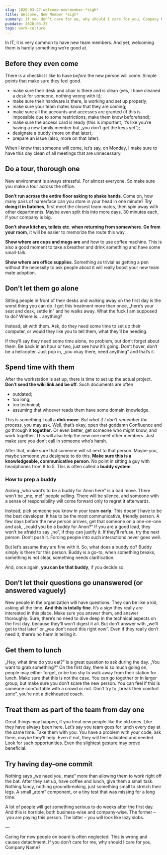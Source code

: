 ```yaml
---
slug: 2020-03-27-welcome-new-member-*sigh*
title: Welcome, New Member *sigh*
summary: If you don’t care for me, why should I care for you, Company Name?
pubdate: 2020-03-27
tags: work-culture
---
```


In IT, it is very common to have new team members. And yet, welcoming them is
hardly something we’re good at.

## Before they even come

There is a checklist I like to have _before_ the new person will come. Simple
points that make sure they feel good.

- make sure their desk and chair is there and is clean (yes, I have cleaned a
  desk for someone, nothing wrong with it);
- make sure their hardware is there, is working and set up properly;
- make sure your team mates know that they are coming;
- make sure all the accounts and accesses are granted (if this is impossible due
  to some restrictions, make them know beforehand);
- make sure the access card is ready (this is important, it’s like you’re having
  a new family member but „you don’t get the keys yet”);
- designate a buddy (more on that later);
- prepare an issue (also, more on that later).

When I know that someone will come, let’s say, on Monday, I make sure to have
this day clean of all meetings that are unnecessary.

## Do a tour, thorough one

New environment is always stressful. For almost everyone. So make sure you make
a tour across the office.

**Don’t run across the entire floor asking to shake hands**. Come on, how many
pairs of name/face can you store in your head in one minute? **Try doing it in
batches**, first meet the closest team mates, then spin away with other
departments. Maybe even split this into more days, 30 minutes each, if your
company is big.

**Don’t show kitchen, toilets etc. when returning from somewhere**. **Go from
your room**, it will be easier to memorize the route this way.

**Show where are cups and mugs are** and how to use coffee machine. This is also
a good moment to take a breather and drink something and have some small-talk.

**Show where are office supplies**. Something as trivial as getting a pen
without the necessity to ask people about it will really boost your new team
mate adoption.

## Don’t let them go alone

Sitting people in front of their desks and walking away on the first day is the
worst thing you can do. I got this treatment more than once, „here’s your seat
and desk, settle in” and he walks away. What the fuck I am supposed to do? Where
is… anything?

Instead, sit with them. Ask, do they need some time to set up their computer, or
would they like you to tell them, what they’ll be needing.

If they’ll say they need some time alone, no problem, but don’t forget about
them. Be back in an hour or two, just see how it’s going. Don’t hover, don’t be
a helicopter. Just pop in, „you okay there, need anything” and that’s it.

## Spend time with them

After the workstation is set up, there is time to set up the actual project.
**Don’t send the wiki link and be off**. Such documents are often

- outdated;
- too long;
- too technical;
- assuming that whoever reads them have some domain knowledge.

This is something I call a **dick move**. _But what if I don’t remember the
process_, you may ask. Well, that’s okay, open that goddamn Confluence and go
through it **together**. Or even better, get someone who might know, and work
together. This will also help the new one meet other members. Just make sure you
don’t call in someone who’s harsh.

After that, make sure that someone will sit next to that person. Maybe you,
maybe someone you designate to do this. **Make sure this is a knowledgeable,
communicative person**. No point in sitting a guy with headphones from 9 to 5.
This is often called a **buddy system**.

### How to prep a buddy

Asking „who want’s to be a buddy for Anon here” is a bad move. There won’t be
„me, me!” people yelling. There will be silence, and someone with a sense of
responsibility will come forward only to regret it afterwards.

Instead, pick someone you know in your team **early**. This doesn’t have to be
the best developer. It has to be the most communicative, friendly person. A few
days before the new person arrives, get that someone on a one-on-one and ask,
„could you be a buddy for Anon?” If you are a good lead, they won’t be afraid to
say „no”, if they can justify it. If they’ll refuse, try the next person. Don’t
push it. Forcing people into such interactions never goes well.

But let’s assume they are fine with it. So, what does a buddy do? Buddy simply
is there for this person. Buddy is a go-to, when something breaks, something is
not clear, something needs clarification.

And, once again, **you can be that buddy**, if you decide so.

## Don’t let their questions go unanswered (or answered vaguely)

New people in the organization will have questions. They can be like a kid,
asking all the time. **And this is totally fine**. It’s a sign they really are
interested in this place. Make sure you answer them, and answer thoroughly.
Sure, there’s no need to dive deep in the technical aspects on the first day,
because they’ll won’t digest it all. But don’t answer with „we’ll get to that
later” or „you don’t need this right now”. Even if they really don’t need it,
there’s no harm in telling it.

## Get them to lunch

„Hey, what time do you eat?” is a great question to ask during the day. „You
want to grab something?” On the first day, there is so much going on, people may
either forget, or be too shy to walk away from their station for lunch. Make
sure that this is not the case. You can go together or in larger group, but make
sure you don’t scare the new person. You can feel if this is someone comfortable
with a crowd or not. Don’t try to „break their comfort zone”, you’re not a
dickheaded coach.

## Treat them as part of the team from day one

Great things may happen, if you treat new people like the old ones. Like they
have always been here. Let’s say you team goes for lunch every day at the same
time. Take them with you. You have a problem with your code, ask them, maybe
they’ll help. Even if not, they will feel validated and needed. Look for such
opportunities. Even the slightest gesture may prove beneficial.

## Try having day-one commit

Nothing says „we need you, mate” more than allowing them to work right off the
bat. After they set up, have coffee and lunch, give them a small task. Nothing
fancy, nothing groundbreaking, just something small to stretch their legs. A
small „atom” component, or a tiny test that was missing for a long time.

A lot of people will get something serious to do weeks after the first day. And
this is horrible, both business-wise and company-wise. The former – you are
paying this person. The latter – you will look like lazy slobs.

—

Caring for new people on board is often neglected. This is wrong and causes
detachment. If you don’t care for me, why should I care for you, Company Name?
